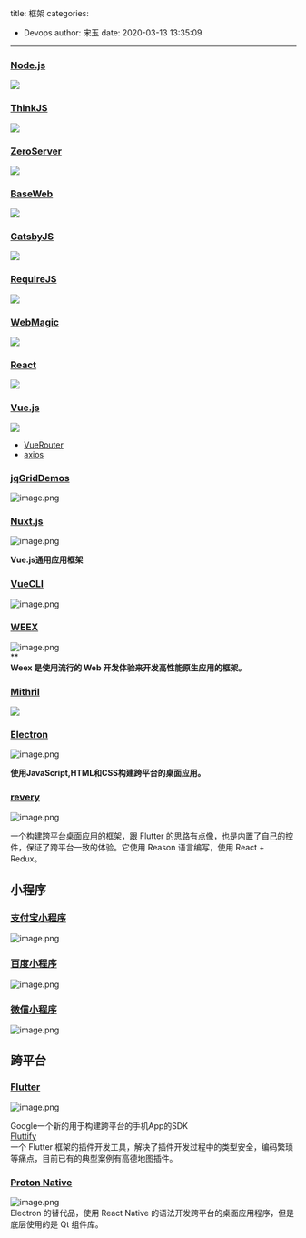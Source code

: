 title: 框架
categories:
 - Devops
author: 宋玉
date: 2020-03-13 13:35:09
---

### [Node.js](http://nodejs.cn/api/)
![](https://cdn.nlark.com/yuque/0/2020/png/394169/1583055008486-ebf2d561-9ced-4614-8593-75f79fcaada3.png#align=left&display=inline&height=769&originHeight=769&originWidth=1440&size=0&status=done&style=none&width=1440)

### [ThinkJS](https://thinkjs.org/zh-cn/doc/3.0/middleware.html)
![](https://cdn.nlark.com/yuque/0/2020/png/394169/1583055008327-5d2545f1-1560-4e9d-9516-ff2d3ee1010e.png#align=left&display=inline&height=769&originHeight=769&originWidth=1440&size=0&status=done&style=none&width=1440)


### [ZeroServer](https://zeroserver.io/)
![](https://cdn.nlark.com/yuque/0/2020/png/394169/1583055008408-26bf4101-eeed-4974-8a80-cf10f46d3f18.png#align=left&display=inline&height=769&originHeight=769&originWidth=1440&size=0&status=done&style=none&width=1440)

### [BaseWeb](https://baseweb.design/)
![](https://cdn.nlark.com/yuque/0/2020/png/394169/1583055008455-0d89927c-119f-43d3-8fe5-4486cdb1e6a0.png#align=left&display=inline&height=769&originHeight=769&originWidth=1440&size=0&status=done&style=none&width=1440)


### [GatsbyJS](https://www.gatsbyjs.org/)
![](https://cdn.nlark.com/yuque/0/2020/png/394169/1583055008396-548f9ad5-e9fa-468c-a846-b7860281aba5.png#align=left&display=inline&height=769&originHeight=769&originWidth=1440&size=0&status=done&style=none&width=1440)


### [RequireJS](https://requirejs.org/)
![](https://cdn.nlark.com/yuque/0/2020/png/394169/1583055008426-c2062eab-3363-458b-8bd5-c9156c893ac4.png#align=left&display=inline&height=769&originHeight=769&originWidth=1440&size=0&status=done&style=none&width=1440)


### [WebMagic](http://webmagic.io/docs/zh/)
![](https://cdn.nlark.com/yuque/0/2020/png/394169/1583055008407-50512d79-be7f-45ff-96b4-207f191c85d4.png#align=left&display=inline&height=769&originHeight=769&originWidth=1440&size=0&status=done&style=none&width=1440)


### [React](https://www.reactjscn.com/)
![](https://cdn.nlark.com/yuque/0/2020/png/394169/1583055008387-384001ba-7eb4-4a16-b5b9-d6d7c8d40b8a.png#align=left&display=inline&height=769&originHeight=769&originWidth=1440&size=0&status=done&style=none&width=1440)


### [Vue.js](https://cn.vuejs.org/)
![](https://cdn.nlark.com/yuque/0/2020/png/394169/1583055008433-6f9f8d86-650d-40b7-8f47-b6ab618801e4.png#align=left&display=inline&height=769&originHeight=769&originWidth=1440&size=0&status=done&style=none&width=1440)

- [VueRouter](https://router.vuejs.org/zh/)
- [axios](https://cn.vuejs.org/v2/cookbook/using-axios-to-consume-apis.html)


### [jqGridDemos](http://www.trirand.com/blog/jqgrid/jqgrid.html)
![image.png](https://cdn.nlark.com/yuque/0/2020/png/394169/1583067635560-eeb3af2a-c218-4fa9-af37-b096959a814e.png#align=left&display=inline&height=764&name=image.png&originHeight=1528&originWidth=2880&size=237837&status=done&style=none&width=1440)

### 

### [Nuxt.js](https://zh.nuxtjs.org/)
![image.png](https://cdn.nlark.com/yuque/0/2020/png/394169/1583067650577-160ce937-2389-4e09-a40e-f9a6fb5ae26a.png#align=left&display=inline&height=762&name=image.png&originHeight=1524&originWidth=2874&size=224587&status=done&style=none&width=1437)

**Vue.js通用应用框架**

### [VueCLI](https://cli.vuejs.org/zh/config/#%E5%85%A8%E5%B1%80-cli-%E9%85%8D%E7%BD%AE)
![image.png](https://cdn.nlark.com/yuque/0/2020/png/394169/1583067731643-ece1c682-5f08-4ea6-92eb-de508bc42bf9.png#align=left&display=inline&height=762&name=image.png&originHeight=1524&originWidth=2868&size=441581&status=done&style=none&width=1434)

### [WEEX](https://weex.apache.org/zh/guide/introduction.html#%E6%A6%82%E8%BF%B0)
![image.png](https://cdn.nlark.com/yuque/0/2020/png/394169/1583067790743-103bfc76-b3ee-4667-8875-bb5af2b70346.png#align=left&display=inline&height=759&name=image.png&originHeight=1518&originWidth=2878&size=458694&status=done&style=none&width=1439)<br />**<br />**Weex 是使用流行的 Web 开发体验来开发高性能原生应用的框架。**

### [Mithril](https://mithril.js.org/)
![](https://cdn.nlark.com/yuque/0/2020/png/394169/1583055008426-00961e92-6c13-4365-a17e-a0d1b866cc47.png#align=left&display=inline&height=769&originHeight=769&originWidth=1440&size=0&status=done&style=none&width=1440)


### [Electron](http://electronjs.org/)
![image.png](https://cdn.nlark.com/yuque/0/2020/png/394169/1583067847915-cfdba284-3583-4719-9a76-c3bc9044da67.png#align=left&display=inline&height=759&name=image.png&originHeight=1518&originWidth=2876&size=225316&status=done&style=none&width=1438)

**使用JavaScript,HTML和CSS构建跨平台的桌面应用。**

### [revery](https://www.outrunlabs.com/revery/api/revery/)
![image.png](https://cdn.nlark.com/yuque/0/2020/png/394169/1583545749277-495dc638-f24e-4611-bc4c-9143a246909c.png#align=left&display=inline&height=764&name=image.png&originHeight=1528&originWidth=2852&size=243707&status=done&style=none&width=1426)

一个构建跨平台桌面应用的框架，跟 Flutter 的思路有点像，也是内置了自己的控件，保证了跨平台一致的体验。它使用 Reason 语言编写，使用 React + Redux。

## 小程序

### [支付宝小程序](https://docs.alipay.com/mini/developer/getting-started)
![image.png](https://cdn.nlark.com/yuque/0/2020/png/394169/1583196001066-b5be7e64-3893-4334-ae80-681fc71d2c9f.png#align=left&display=inline&height=762&name=image.png&originHeight=1524&originWidth=2872&size=394624&status=done&style=none&width=1436)

### [百度小程序](https://smartprogram.baidu.com/docs/develop/tutorial/codedir/)
![image.png](https://cdn.nlark.com/yuque/0/2020/png/394169/1583196038031-8b1c22a4-8747-4e7f-992a-177a761bb55d.png#align=left&display=inline&height=759&name=image.png&originHeight=1518&originWidth=2874&size=314908&status=done&style=none&width=1437)

### [微信小程序](https://developers.weixin.qq.com/miniprogram/dev/framework/quickstart/)
![image.png](https://cdn.nlark.com/yuque/0/2020/png/394169/1583196136283-5e8358c8-ade5-4538-a77f-57332ccac5b5.png#align=left&display=inline&height=765&name=image.png&originHeight=1530&originWidth=2868&size=401490&status=done&style=none&width=1434)


## 跨平台

### [Flutter](https://flutter.dev/)
![image.png](https://cdn.nlark.com/yuque/0/2020/png/394169/1584077007675-f5d7d1ca-064d-45bd-a328-fdfeb79e9841.png#align=left&display=inline&height=765&name=image.png&originHeight=1530&originWidth=2876&size=1801606&status=done&style=none&width=1438)

Google一个新的用于构建跨平台的手机App的SDK<br />[Fluttify](https://fluttify.com/)<br />一个 Flutter 框架的插件开发工具，解决了插件开发过程中的类型安全，编码繁琐等痛点，目前已有的典型案例有高德地图插件。

### [Proton Native](https://proton-native.js.org/)
![image.png](https://cdn.nlark.com/yuque/0/2020/png/394169/1584077212112-e0fec443-a434-453e-9d4a-f3608f4e068b.png#align=left&display=inline&height=754&name=image.png&originHeight=1508&originWidth=2880&size=1891840&status=done&style=none&width=1440)<br />Electron 的替代品，使用 React Native 的语法开发跨平台的桌面应用程序，但是底层使用的是 Qt 组件库。
